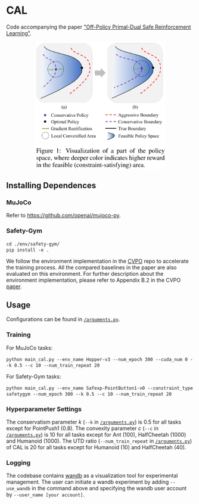 # CAL
Code accompanying the paper ["Off-Policy Primal-Dual Safe Reinforcement Learning"](https://openreview.net/forum?id=vy42bYs1Wo).

<div align="center"><img src="/img/cal_fig1.png" alt="CAL" width="350" /></div>

## Installing Dependences
### MuJoCo
Refer to https://github.com/openai/mujoco-py.

### Safety-Gym

```shell
cd ./env/safety-gym/
pip install -e .
```

We follow the environment implementation in the [CVPO](https://github.com/liuzuxin/cvpo-safe-rl/tree/main/envs/safety-gym) repo to accelerate the training process. All the compared baselines in the paper are also evaluated on this environment. For further description about the environment implementation, please refer to Appendix B.2 in the CVPO [paper](https://arxiv.org/abs/2201.11927).

## Usage
Configurations can be found in [`/arguments.py`](/arguments.py).

### Training
For MuJoCo tasks:
```shell
python main_cal.py --env_name Hopper-v3 --num_epoch 300 --cuda_num 0 --k 0.5 --c 10 --num_train_repeat 20
```

For Safety-Gym tasks:
```shell
python main_cal.py --env_name Safexp-PointButton1-v0 --constraint_type safetygym --num_epoch 300 --k 0.5 --c 10 --num_train_repeat 20
```



### Hyperparameter Settings
The conservatism parameter $k$ (`--k` in [`/arguments.py`](/arguments.py)) is 0.5 for all tasks except for PointPush1 (0.8).
The convexity parameter $c$ (`--c` in [`/arguments.py`](/arguments.py)) is 10 for all tasks except for Ant (100), HalfCheetah (1000) and Humanoid (1000).
The UTD ratio (`--num_train_repeat` in [`/arguments.py`](/arguments.py)) of CAL is 20 for all tasks except for Humanoid (10) and HalfCheetah (40).

### Logging
The codebase contains [wandb](https://wandb.ai/) as a visualization tool for experimental management. The user can initiate a wandb experiment by adding `--use_wandb` in the command above and specifying the wandb user account by `--user_name [your account]`.